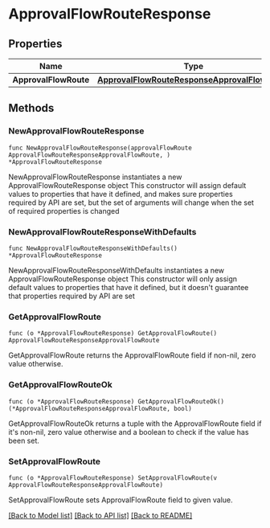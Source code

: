 # ApprovalFlowRouteResponse

## Properties

Name | Type | Description | Notes
------------ | ------------- | ------------- | -------------
**ApprovalFlowRoute** | [**ApprovalFlowRouteResponseApprovalFlowRoute**](approvalFlowRouteResponse_approval_flow_route.md) |  | 

## Methods

### NewApprovalFlowRouteResponse

`func NewApprovalFlowRouteResponse(approvalFlowRoute ApprovalFlowRouteResponseApprovalFlowRoute, ) *ApprovalFlowRouteResponse`

NewApprovalFlowRouteResponse instantiates a new ApprovalFlowRouteResponse object
This constructor will assign default values to properties that have it defined,
and makes sure properties required by API are set, but the set of arguments
will change when the set of required properties is changed

### NewApprovalFlowRouteResponseWithDefaults

`func NewApprovalFlowRouteResponseWithDefaults() *ApprovalFlowRouteResponse`

NewApprovalFlowRouteResponseWithDefaults instantiates a new ApprovalFlowRouteResponse object
This constructor will only assign default values to properties that have it defined,
but it doesn't guarantee that properties required by API are set

### GetApprovalFlowRoute

`func (o *ApprovalFlowRouteResponse) GetApprovalFlowRoute() ApprovalFlowRouteResponseApprovalFlowRoute`

GetApprovalFlowRoute returns the ApprovalFlowRoute field if non-nil, zero value otherwise.

### GetApprovalFlowRouteOk

`func (o *ApprovalFlowRouteResponse) GetApprovalFlowRouteOk() (*ApprovalFlowRouteResponseApprovalFlowRoute, bool)`

GetApprovalFlowRouteOk returns a tuple with the ApprovalFlowRoute field if it's non-nil, zero value otherwise
and a boolean to check if the value has been set.

### SetApprovalFlowRoute

`func (o *ApprovalFlowRouteResponse) SetApprovalFlowRoute(v ApprovalFlowRouteResponseApprovalFlowRoute)`

SetApprovalFlowRoute sets ApprovalFlowRoute field to given value.



[[Back to Model list]](../README.md#documentation-for-models) [[Back to API list]](../README.md#documentation-for-api-endpoints) [[Back to README]](../README.md)


